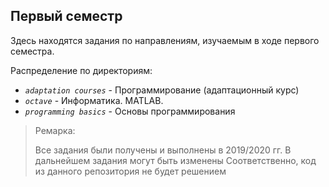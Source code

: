 ## Первый семестр

Здесь находятся задания по направлениям, изучаемым в ходе первого семестра.


Распределение по директориям:
* _`adaptation courses`_ - Программирование (адаптационный курс)
* _`octave`_ - Информатика. MATLAB.
* _`programming basics`_ - Основы программирования 


> Ремарка:
> 
> Все задания были получены и выполнены в 2019/2020 гг.
> В дальнейшем задания могут быть изменены
> Соответственно, код из данного репозитория не будет решением